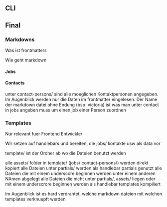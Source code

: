 




## CLI


## Final
### Markdowns

Was ist frontmatters

Wie geht markdown

#### Jobs



#### Contacts

unter contact-persons/ sind alle moeglichen Kontaktpersonen angegeben. 
Im Augenblick werden nur die Daten im frontmatter eingelesen. 
Der Name der markdown datei ohne Endung (bsp. victoria) ist was man unter contact in jobs angeben muss um einen job einer Person zuordnen 




### Templates
 Nur relevant fuer Frontend Entwickler
 
 Wir setzen auf handlebars und bereiten, die jobs/ kontakte usw als data vor
 
 template/ ist der Ordner ab wo die Dateien benutzt werden
 
 alle assets/ folder in template/ (jobs/ contact-persons/) werden direkt kopiert
 alle Dateien unter partials/ werden als handlebar partials genutzt
 alle Dateien die mit einem underscore beginnen werden unter einem anderen NAmen abgelegt
 alle Dateien die nicht unter partials/, assets/ liegen oder mit einem underscrore beginnen werden als handlebar templates kompiliert
 
 Im Augenblick ist es hard verdrahtet, welche markdown dateien mit welchen templates verknuepft werden
 
